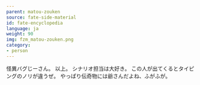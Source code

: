 ```yaml
---
parent: matou-zouken
source: fate-side-material
id: fate-encyclopedia
language: ja
weight: 90
img: fzm_matou-zouken.png
category:
- person
---
```


怪異バグじーさん。
以上。
シナリオ担当は大好き。
この人が出てくるとタイピングのノリが違うぜ。
やっぱり伝奇物には爺さんだよね、ふがふが。
